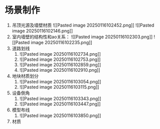 # 场景制作
1. 吊顶光源及墙壁材质
	![[Pasted image 20250116102452.png]]
	![[Pasted image 20250116102146.png]]
2. 室内墙壁的结构性和ao关系：
	![[Pasted image 20250116102303.png]]
	![[Pasted image 20250116102235.png]]
3. 道路划线
	1. ![[Pasted image 20250116102734.png]]
	2. ![[Pasted image 20250116102753.png]]
	3. ![[Pasted image 20250116102859.png]]
	4. ![[Pasted image 20250116102910.png]]
4. 地块材质划分
	1. ![[Pasted image 20250116103054.png]]
	2. ![[Pasted image 20250116103115.png]]
5. 设备倒角
	1. ![[Pasted image 20250116103343.png]]
	2. ![[Pasted image 20250116103447.png]]
6. 模型布线
	1. ![[Pasted image 20250116103850.png]]
7. 材质